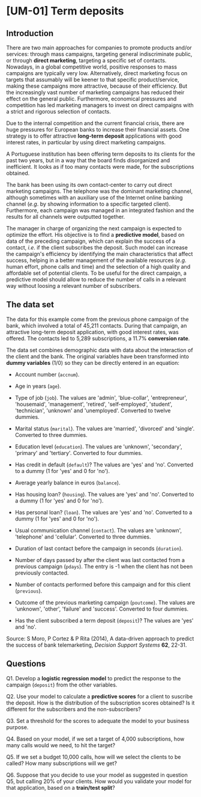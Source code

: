 # [UM-01] Term deposits

## Introduction

There are two main approaches for companies to promote products and/or services: through mass campaigns, targeting general indiscriminate public, or through **direct marketing**, targeting a specific set of contacts. Nowadays, in a global competitive world, positive responses to mass campaigns are typically very low. Alternatively, direct marketing focus on targets that assumably will be keener to that specific product/service, making these campaigns more attractive, because of their efficiency. But the increasingly vast number of marketing campaigns has reduced their effect on the general public. Furthermore, economical pressures and competition has led marketing managers to invest on direct campaigns with a strict and rigorous selection of contacts.

Due to the internal competition and the current financial crisis, there are huge pressures for European banks to increase their financial assets. One strategy is to offer attractive **long-term deposit** applications with good interest rates, in particular by using direct marketing campaigns.

A Portuguese institution has been offering term deposits to its clients for the past two years, but in a way that the board finds disorganized and inefficient. It looks as if too many contacts were made, for the subscriptions obtained.

The bank has been using its own contact-center to carry out direct marketing campaigns. The telephone was the dominant marketing channel, although sometimes with an auxiliary use of the Internet online banking channel (*e.g*. by showing information to a specific targeted client). Furthermore, each campaign was managed in an integrated fashion and the results for all channels were outputted together.

The manager in charge of organizing the next campaign is expected to optimize the effort. His objective is to find a **predictive model**, based on data of the preceding campaign, which can explain the success of a contact, *i.e*. if the client subscribes the deposit. Such model can increase the campaign's efficiency by identifying the main characteristics that affect success, helping in a better management of the available resources (*e.g*. human effort, phone calls and time) and the selection of a high quality and affordable set of potential clients. To be useful for the direct campaign, a predictive model should allow to reduce the number of calls in a relevant way without loosing a relevant number of subscribers.

## The data set

The data for this example come from the previous phone campaign of the bank, which involved a total of 45,211 contacts. During that campaign, an attractive long-term deposit application, with good interest rates, was offered. The contacts led to 5,289 subscriptions, a 11.7% **conversion rate**.

The data set combines demographic data with data about the interaction of the client and the bank. The original variables have been transformed into **dummy variables** (1/0) so they can be directly entered in an equation:

* Account number (`accnum`).

* Age in years (`age`).

* Type of job (`job`). The values are 'admin', 'blue-collar', 'entrepreneur', 'housemaid', 'management', 'retired', 'self-employed', 'student', 'technician', 'unknown' and 'unemployed'. Converted to twelve dummies.

* Marital status (`marital`). The values are 'married', 'divorced' and 'single'. Converted to three dummies.

* Education level (`education`). The values are 'unknown', 'secondary', 'primary' and 'tertiary'. Converted to four dummies.

* Has credit in default (`default`)? The values are 'yes' and 'no'. Converted to a dummy (1 for 'yes' and 0 for 'no').

* Average yearly balance in euros (`balance`).

* Has housing loan? (`housing`). The values are 'yes' and 'no'. Converted to a dummy (1 for 'yes' and 0 for 'no').

* Has personal loan? (`loan`). The values are 'yes' and 'no'. Converted to a dummy (1 for 'yes' and 0 for 'no').

* Usual communication channel (`contact`). The values are 'unknown', 'telephone' and 'cellular'. Converted to three dummies.

* Duration of last contact before the campaign in seconds (`duration`). 

* Number of days passed by after the client was last contacted from a previous campaign (`pdays`). The entry is -1 when the client has not been previously contacted.

* Number of contacts performed before this campaign and for this client (`previous`).

* Outcome of the previous marketing campaign (`poutcome`). The values are 'unknown', 'other', 'failure' and 'success'. Converted to four dummies.

* Has the client subscribed a term deposit (`deposit`)? The values are 'yes' and 'no'.

Source: S Moro, P Cortez & P Rita (2014), A data-driven approach to predict the success of bank telemarketing, *Decision Support Systems* **62**, 22-31.

## Questions

Q1. Develop a **logistic regression model** to predict the response to the campaign (`deposit`) from the other variables.

Q2. Use your model to calculate a **predictive scores** for a client to suscribe the deposit. How is the distribution of the subscription scores obtained? Is it different for the subscribers and the non-subscribers?

Q3. Set a threshold for the scores to adequate the model to your business purpose.

Q4. Based on your model, if we set a target of 4,000 subscriptions, how many calls would we need, to hit the target?

Q5. If we set a budget 10,000 calls, how will we select the clients to be called? How many subscriptions will we get?

Q6. Suppose that you decide to use your model as suggested in question Q5, but calling 20% of your clients. How would you validate your model for that application, based on a **train/test split**?
